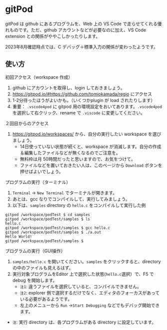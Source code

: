 # gitPod

gitPod は github にあるプログラムを、Web 上の VS Code で走らせてくれる優れものです。ただ、github アカウントなどが必要なのに加え、VS Code extension との関係がややこしかったりします。

2023年8月確認時点では、C デバッグ＋標準入力の関係が変わったようです。


## 使い方

初回アクセス（workspace 作成）

1. github にアカウントを取得し、login しておきましょう。
2. https://gitpod.io/#https://github.com/tomiokamada/regio にアクセス
3. 1-2分待ったほうがよいかも。（いくつかplugin が load されたりします）
4. 重要： `.vscode4pod` に gitpod 用の環境設定をおいてあります。`.vscode4pod` を選択して右クリック、rename で `.viscode` に変更してください。

２回目からのアクセス

1. https://gitpod.io/workspaces/ から、自分の実行したい workspace を選びましょう。
	* 14日使っていない状態が続くと、workspace が消滅します。自分の作成＆編集したファイルなどが無くなるのでご注意を。
	* 無料枠は月 50時間だったと思いますので、お気をつけて。
	* ファイルなどを置いておきたい人は、このページから `Download` ボタンを押せばよいでしょう。

プログラムの実行（ターミナル）

1. `Terminal` -> `New Terminal` でターミナルが開きます。
2. あとは、gcc なりでコンパイルして、実行してみましょう。
3. 以下は、`samples` directory の `hello.c` をコンパイルして実行した例

```
gitpod /workspace/podTest $ cd samples
gitpod /workspace/podTest/samples $ ls
hello.c
gitpod /workspace/podTest/samples $ gcc hello.c 
gitpod /workspace/podTest/samples $ ./a.out 
Hello World!
gitpod /workspace/podTest/samples $ 
```

プログラムの実行（GUI操作）

1. `samples/hello.c` を開いてください。`samples` をクリックすると、directory の中のファイルも見えるはず。
2. 実行対象プログラムをEditor 上で選択した状態(`hello.c`選択）で、F5 で debug を開始します。
   * `注1`: 違うファイルを選択していると、コンパイルできません。
   * `注2`: explorer 側で選択するだけでなく、エディタのフォーカスがあっている必要があるようです。
   * 左上のメニューから  `Run` ->`Start Debugging` などでもデバッグ開始できます。
* `注`: 実行 directory は、各プログラムがある directory に設定しています。
